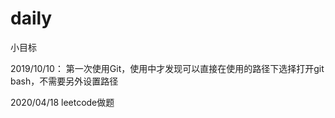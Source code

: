 # daily
小目标

2019/10/10：
  第一次使用Git，使用中才发现可以直接在使用的路径下选择打开git bash，不需要另外设置路径
  
  2020/04/18
  leetcode做题
